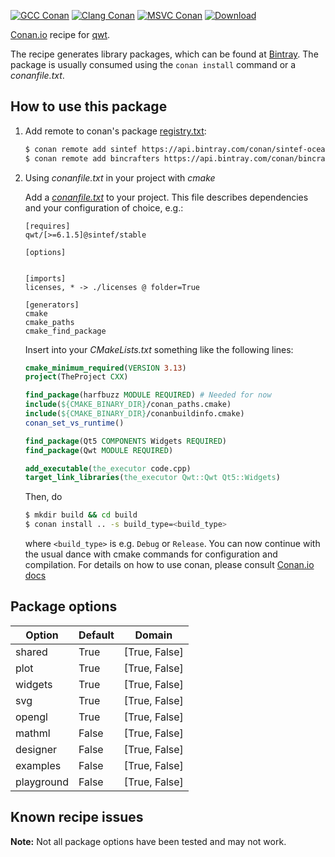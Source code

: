 [![GCC Conan](https://github.com/sintef-ocean/conan-qwt/workflows/GCC%20Conan/badge.svg)](https://github.com/sintef-ocean/conan-qwt/actions?query=workflow%3A"GCC+Conan")
[![Clang Conan](https://github.com/sintef-ocean/conan-qwt/workflows/Clang%20Conan/badge.svg)](https://github.com/sintef-ocean/conan-qwt/actions?query=workflow%3A"Clang+Conan")
[![MSVC Conan](https://github.com/sintef-ocean/conan-qwt/workflows/MSVC%20Conan/badge.svg)](https://github.com/sintef-ocean/conan-qwt/actions?query=workflow%3A"MSVC+Conan")
[![Download](https://api.bintray.com/packages/sintef-ocean/conan/qwt%3Asintef/images/download.svg)](https://bintray.com/sintef-ocean/conan/qwt%3Asintef/_latestVersion)


[Conan.io](https://conan.io) recipe for [qwt](https://qwt.sourceforge.io/).

The recipe generates library packages, which can be found at [Bintray](https://bintray.com/sintef-ocean/conan/qwt%3Asintef).
The package is usually consumed using the `conan install` command or a *conanfile.txt*.

## How to use this package

1. Add remote to conan's package [registry.txt](http://docs.conan.io/en/latest/reference/config_files/registry.txt.html):

   ```bash
   $ conan remote add sintef https://api.bintray.com/conan/sintef-ocean/conan
   $ conan remote add bincrafters https://api.bintray.com/conan/bincrafters/public-conan
   ```

2. Using *conanfile.txt* in your project with *cmake*

   Add a [*conanfile.txt*](http://docs.conan.io/en/latest/reference/conanfile_txt.html) to your project. This file describes dependencies and your configuration of choice, e.g.:

   ```
   [requires]
   qwt/[>=6.1.5]@sintef/stable

   [options]


   [imports]
   licenses, * -> ./licenses @ folder=True

   [generators]
   cmake
   cmake_paths
   cmake_find_package
   ```

   Insert into your *CMakeLists.txt* something like the following lines:
   ```cmake
   cmake_minimum_required(VERSION 3.13)
   project(TheProject CXX)

   find_package(harfbuzz MODULE REQUIRED) # Needed for now
   include(${CMAKE_BINARY_DIR}/conan_paths.cmake)
   include(${CMAKE_BINARY_DIR}/conanbuildinfo.cmake)
   conan_set_vs_runtime()

   find_package(Qt5 COMPONENTS Widgets REQUIRED)
   find_package(Qwt MODULE REQUIRED)

   add_executable(the_executor code.cpp)
   target_link_libraries(the_executor Qwt::Qwt Qt5::Widgets)
   ```
   Then, do
   ```bash
   $ mkdir build && cd build
   $ conan install .. -s build_type=<build_type>
   ```
   where `<build_type>` is e.g. `Debug` or `Release`.
   You can now continue with the usual dance with cmake commands for configuration and compilation. For details on how to use conan, please consult [Conan.io docs](http://docs.conan.io/en/latest/)

## Package options

Option | Default | Domain
---|---|---
shared | True | [True, False]
plot | True | [True, False]
widgets | True | [True, False]
svg | True | [True, False]
opengl | True | [True, False]
mathml | False | [True, False]
designer | False | [True, False]
examples | False | [True, False]
playground | False | [True, False]

## Known recipe issues

**Note:** Not all package options have been tested and may not work.
